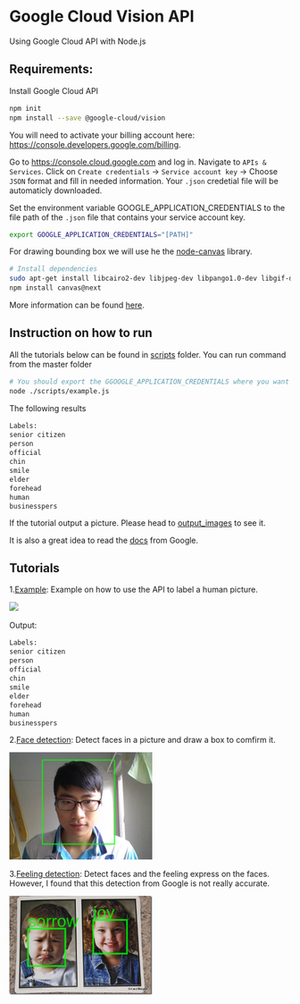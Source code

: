 # Google Cloud Vision API

Using Google Cloud API with Node.js

## Requirements:

Install Google Cloud API 
```bash
npm init
npm install --save @google-cloud/vision
```

You will need to activate your billing account here: https://console.developers.google.com/billing.

Go to https://console.cloud.google.com and log in. Navigate to `APIs & Services`. Click on `Create credentials` -> `Service account key` -> Choose `JSON` format and fill in needed information. Your `.json` credetial file will be automaticly downloaded. 

Set the environment variable GOOGLE_APPLICATION_CREDENTIALS to the file path of the `.json` file that contains your service account key. 
```bash
export GOOGLE_APPLICATION_CREDENTIALS="[PATH]"
```

For drawing bounding box we will use he the [node-canvas](https://github.com/Automattic/node-canvas#installation) library.
```bash
# Install dependencies
sudo apt-get install libcairo2-dev libjpeg-dev libpango1.0-dev libgif-dev build-essential g++
npm install canvas@next
```

More information can be found [here](https://cloud.google.com/vision/docs/face-tutorial).

## Instruction on how to run

All the tutorials below can be found in [scripts](https://github.com/Aleadinglight/Google-cloud-vision-api/tree/master/scripts) folder. You can run command from the master folder

```bash
# You should export the GGOOGLE_APPLICATION_CREDENTIALS where you want to run the scripts from
node ./scripts/example.js
```

The following results
```
Labels:
senior citizen
person
official
chin
smile
elder
forehead
human
businesspers
```

If the tutorial output a picture. Please head to [output_images](https://github.com/Aleadinglight/Google-cloud-vision-api/tree/master/output_images) to see it.

It is also a great idea to read the [docs](https://cloud.google.com/vision/docs/reference/rest/v1/images/annotate#FaceAnnotation) from Google.

## Tutorials

1.[Example](https://github.com/Aleadinglight/Google-cloud-vision-api/tree/master/scripts/example.js): Example on how to use the API to label a human picture.

<img src="https://github.com/Aleadinglight/Google-cloud-vision-api/blob/master/output_images/trump.jpg" width="256">

Output:
```
Labels:
senior citizen
person
official
chin
smile
elder
forehead
human
businesspers
```

2.[Face detection](https://github.com/Aleadinglight/Google-cloud-vision-api/tree/master/scripts/faceDetection.js): Detect faces in a picture and draw a box to comfirm it.

<img src="https://github.com/Aleadinglight/Google-cloud-vision-api/blob/master/output_images/me.png" width="256">

3.[Feeling detection](https://github.com/Aleadinglight/Google-cloud-vision-api/tree/master/scripts/feelingDetection.js): Detect faces and the feeling express on the faces. However, I found that this detection from Google is not really accurate.

<img src="https://github.com/Aleadinglight/Google-cloud-vision-api/blob/master/output_images/feelings.png" width="256">